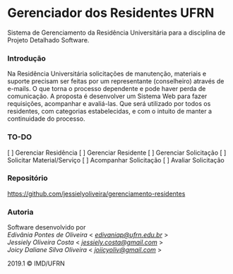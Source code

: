 # Gerenciador dos Residentes UFRN
Sistema de Gerenciamento da Residência Universitária para a disciplina de Projeto Detalhado Software.


### Introdução

Na Residência Universitária solicitações de manutenção, materiais e suporte precisam ser feitas por um representante (conselheiro) através de e-mails.
O que torna o processo dependente e pode haver perda de comunicação.
A proposta é desenvolver um Sistema Web para fazer requisições, acompanhar e avaliá-las.
Que será utilizado por todos os residentes, com categorias estabelecidas, e com o intuito de manter a continuidade do processo.


### TO-DO

[ ] Gerenciar Residência
[ ] Gerenciar Residente
[ ] Gerenciar Solicitação
[ ] Solicitar Material/Serviço
[ ] Acompanhar Solicitação
[ ] Avaliar Solicitação


### Repositório

https://github.com/jessielyoliveira/gerenciamento-residentes


### Autoria

Software desenvolvido por  
_Edivânia Pontes de Oliveira_ < *edivaniap@ufrn.edu.br* >  
_Jessiely Oliveira Costa_ < *jessiely.costa@gmail.com* >  
_Joicy Daliane Silva Oliveira_ < *joiicyoliv@gmail.com* >  

2019.1 &copy; IMD/UFRN

